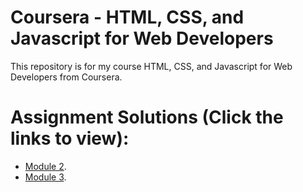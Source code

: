 # Coursera - HTML, CSS, and Javascript for Web Developers
This repository is for my course HTML, CSS, and Javascript for Web Developers from Coursera.
# Assignment Solutions (Click the links to view):
* [Module 2](https://marvinpatangan.github.io/coursera-html-css-and-javascript-for-web-developers/module-2/).
* [Module 3](https://marvinpatangan.github.io/coursera-html-css-and-javascript-for-web-developers/module-3/).